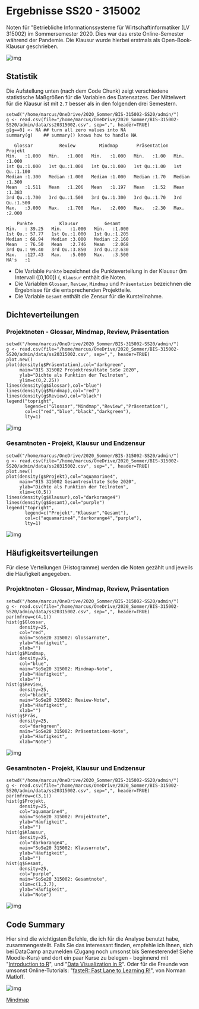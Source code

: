 
# Ergebnisse SS20 - 315002

Noten für "Betriebliche Informationssysteme für
Wirtschaftinformatiker (LV 315002) im Sommersemester 2020. Dies
war das erste Online-Semester während der Pandemie. Die Klausur
wurde hierbei erstmals als Open-Book-Klausur geschrieben.

![img](https://media.giphy.com/media/xT0xeB1qmLLqVgJwFq/giphy.gif)


## Statistik

Die Aufstellung unten (nach dem Code Chunk) zeigt verschiedene
statistische Maßgrößen für die Variablen des Datensatzes. Der
Mittelwert für die Klausur ist mit `2.7` besser als in den
folgenden drei Semestern.

    setwd("/home/marcus/OneDrive/2020_Sommer/BIS-315002-SS20/admin/")
    g <- read.csv(file="/home/marcus/OneDrive/2020_Sommer/BIS-315002-SS20/admin/data/ss20315002.csv", sep=",", header=TRUE)
    g[g==0] <- NA ## turn all zero values into NA
    summary(g)    ## summary() knows how to handle NA

       Glossar          Review         Mindmap       Präsentation     Projekt     
    Min.   :1.000   Min.   :1.000   Min.   :1.000   Min.   :1.00   Min.   :1.000  
    1st Qu.:1.000   1st Qu.:1.000   1st Qu.:1.000   1st Qu.:1.00   1st Qu.:1.100  
    Median :1.300   Median :1.000   Median :1.000   Median :1.70   Median :1.300  
    Mean   :1.511   Mean   :1.206   Mean   :1.197   Mean   :1.52   Mean   :1.383  
    3rd Qu.:1.700   3rd Qu.:1.500   3rd Qu.:1.300   3rd Qu.:1.70   3rd Qu.:1.500  
    Max.   :3.000   Max.   :1.700   Max.   :2.000   Max.   :2.30   Max.   :2.000  
    
        Punkte          Klausur          Gesamt     
    Min.   : 39.25   Min.   :1.000   Min.   :1.000  
    1st Qu.: 57.77   1st Qu.:1.000   1st Qu.:1.205  
    Median : 68.94   Median :3.000   Median :2.160  
    Mean   : 76.50   Mean   :2.746   Mean   :2.068  
    3rd Qu.: 99.40   3rd Qu.:3.850   3rd Qu.:2.630  
    Max.   :127.43   Max.   :5.000   Max.   :3.500  
    NA's   :1

-   Die Variable `Punkte` bezeichnet die Punkteverteilung in der
    Klausur (im Intervall \([0,100]\) (, `Klausur` enthält die Noten.
-   Die Variablen `Glossar`, `Review`, `Mindmap` und
    `Präsentation` bezeichnen die Ergebnisse für die
    entsprechenden Projektteile.
-   Die Variable `Gesamt` enthält die Zensur für die Kursteilnahme.


## Dichteverteilungen


### Projektnoten - Glossar, Mindmap, Review, Präsentation

    setwd("/home/marcus/OneDrive/2020_Sommer/BIS-315002-SS20/admin/")
    g <- read.csv(file="/home/marcus/OneDrive/2020_Sommer/BIS-315002-SS20/admin/data/ss20315002.csv", sep=",", header=TRUE)
    plot.new()
    plot(density(g$Präsentation),col="darkgreen",
         main="BIS 315002 Projektresultate SoSe 2020",
         ylab="Dichte als Funktion der Teilnoten",
         ylim=c(0,2.25))
    lines(density(g$Glossar),col="blue")
    lines(density(g$Mindmap),col="red")
    lines(density(g$Review),col="black")
    legend("topright",
           legend=c("Glossar","Mindmap","Review","Präsentation"),
           col=c("red","blue","black","darkgreen"),
           lty=1)

![img](https://github.com/birkenkrahe/grades/blob/main/data/grades_dichte_projekt_ss20.png "Verteilung der Teilnoten über Projektteile hinweg")


### Gesamtnoten - Projekt, Klausur und Endzensur

    setwd("/home/marcus/OneDrive/2020_Sommer/BIS-315002-SS20/admin/")
    g <- read.csv(file="/home/marcus/OneDrive/2020_Sommer/BIS-315002-SS20/admin/data/ss20315002.csv", sep=",", header=TRUE)
    plot.new()
    plot(density(g$Projekt),col="aquamarine4",
         main="BIS 315002 Gesamtresultate SoSe 2020",
         ylab="Dichte als Funktion der Teilnoten",
         xlim=c(0,5))
    lines(density(g$Klausur),col="darkorange4")
    lines(density(g$Gesamt),col="purple")
    legend("topright",
           legend=c("Projekt","Klausur","Gesamt"),
           col=c("aquamarine4","darkorange4","purple"),
           lty=1)

![img](https://github.com/birkenkrahe/grades/blob/main/data/grades_dichte_gesamt_ss20.png "Verteilung der Teilnoten für Projekt-, Klausur-, und Gesamtnoten")


## Häufigkeitsverteilungen

Für diese Verteilungen (Histogramme) werden die Noten gezählt und
jeweils die Häufigkeit angegeben.


### Projektnoten - Glossar, Mindmap, Review, Präsentation

    setwd("/home/marcus/OneDrive/2020_Sommer/BIS-315002-SS20/admin/")
    g <- read.csv(file="/home/marcus/OneDrive/2020_Sommer/BIS-315002-SS20/admin/data/ss20315002.csv", sep=",", header=TRUE)
    par(mfrow=c(4,1))
    hist(g$Glossar,
         density=25,
         col="red",
         main="SoSe20 315002: Glossarnote",
         ylab="Häufigkeit",
         xlab="")
    hist(g$Mindmap,
         density=25,
         col="blue",
         main="SoSe20 315002: Mindmap-Note",
         ylab="Häufigkeit",
         xlab="")
    hist(g$Review,
         density=25,
         col="black",
         main="SoSe20 315002: Review-Note",
         ylab="Häufigkeit",
         xlab="")
    hist(g$Präs,
         density=25,
         col="darkgreen",
         main="SoSe20 315002: Präsentations-Note",
         ylab="Häufigkeit",
         xlab="Note")

![img](https://github.com/birkenkrahe/grades/blob/main/data/grades_hist_projekt_ss20.png "Histogramm der Noten für verschiedene Projektteile")


### Gesamtnoten - Projekt, Klausur und Endzensur

    setwd("/home/marcus/OneDrive/2020_Sommer/BIS-315002-SS20/admin/")
    g <- read.csv(file="/home/marcus/OneDrive/2020_Sommer/BIS-315002-SS20/admin/data/ss20315002.csv", sep=",", header=TRUE)
    par(mfrow=c(3,1))
    hist(g$Projekt,
         density=25,
         col="aquamarine4",
         main="SoSe20 315002: Projektnote",
         ylab="Häufigkeit",
         xlab="")
    hist(g$Klausur,
         density=25,
         col="darkorange4",
         main="SoSe20 315002: Klausurnote",
         ylab="Häufigkeit",
         xlab="")
    hist(g$Gesamt,
         density=25,
         col="purple",
         main="SoSe20 315002: Gesamtnote",
         xlim=c(1,3.7),
         ylab="Häufigkeit",
         xlab="Note")

![img](https://github.com/birkenkrahe/grades/blob/main/data/grades_hist_ss20.png "Histogramm der Noten für Projekt (50%), Klausur (50%) und Gesamtergebnis")


## Code Summary

Hier sind die wichtigsten Befehle, die ich für die Analyse
benutzt habe, zusammengestellt. Falls Sie das interessant finden,
empfehle ich Ihnen, sich bei DataCamp anzumelden (Zugang noch
umsonst bis Semesterende! Siehe Moodle-Kurs) und dort ein paar
Kurse zu belegen - beginnend mit "[Introduction to R](https://learn.datacamp.com/courses/free-introduction-to-r)", und "[Data
Visualization in R](https://learn.datacamp.com/courses/data-visualization-in-r)". Oder für die Freunde von umsonst
Online-Tutorials: "[fasteR: Fast Lane to Learning R!](https://github.com/matloff/fasteR#faster-fast-lane-to-learning-r)", von Norman
Matloff.

![img](https://github.com/birkenkrahe/grades/blob/main/data/analyze_grades.png)

[Mindmap](https://www.xmind.net/m/QtrHj6/#)

